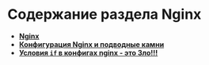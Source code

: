 Содержание раздела Nginx
========================
* **[Nginx](https://github.com/uran1980/my-blog/blob/master/Nginx/nginx.md)**
* **[Конфигурация Nginx и подводные камни](https://github.com/uran1980/my-blog/blob/master/Nginx/nginx-pitfalls.md)**
* **[Условия `if` в конфигах nginx - это Зло!!!](https://github.com/uran1980/my-blog/blob/master/Nginx/if-in-nginx-is-evil.md)**
